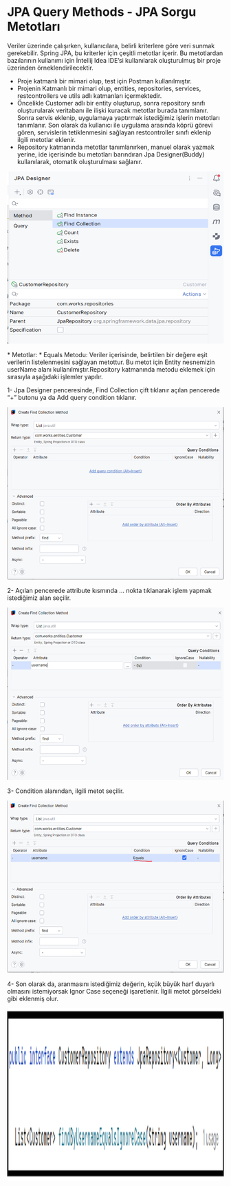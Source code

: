 # JPA Query Methods - JPA Sorgu Metotları
Veriler üzerinde çalışırken, kullanıcılara, belirli kriterlere göre veri sunmak gerekebilir. Spring JPA, bu kriterler için çeşitli metotlar içerir. Bu metotlardan bazılarının kullanımı için İntellij Idea IDE’si kullanılarak oluşturulmuş bir proje üzerinden örneklendirilecektir.
- Proje katmanlı bir mimari olup, test için Postman kullanılmıştır.
- Projenin Katmanlı bir mimari olup, entities, repositories, services, restcontrollers ve utils adlı katmanları içermektedir.
- Öncelikle Customer adlı bir entity oluşturup, sonra repository sınıfı oluşturularak veritabanı ile ilişki kuracak metotlar burada tanımlanır. Sonra servis eklenip, uygulamaya yaptırmak istediğimiz işlerin metotları tanımlanır. Son olarak da kullanıcı ile uygulama arasında köprü görevi gören, servislerin tetiklenmesini sağlayan restcontroller sınıfı eklenip ilgili metotlar eklenir.
- Repository katmanında metotlar tanımlanırken, manuel olarak yazmak yerine, ide içerisinde bu metotları barındıran Jpa Designer(Buddy) kullanılarak, otomatik oluşturulması sağlanır.
<p>
  <img src="query method images/001_jpa designer.PNG" height=400 width=600 />
</p>
* Metotlar:
* Equals Metodu: Veriler içerisinde, belirtilen bir değere eşit verilerin listelenmesini sağlayan metottur. Bu metot için Entity nesnemizin userName alanı kullanılmıştır.Repository katmanında metodu eklemek için sırasıyla aşağıdaki işlemler yapılır.

1- Jpa Designer penceresinde, Find Collection çift tıklanır açılan pencerede “+” butonu ya da Add query condition tıklanır.
  <p>
    <img src="query method images/002_create methot.PNG" height=400 width=600 />
  </p>
  
2- Açılan pencerede attribute kısmında … nokta tıklanarak işlem yapmak istediğimiz alan seçilir.
  <p>
    <img src="query method images/003_attribute.PNG" height=400 width=600 />
  </p>
3- Condition alanından, ilgili metot seçilir.
  <p>
    <img src="query method images/004_ add condition equals.PNG" height=400 width=600 />
  </p>
4- Son olarak da, aranmasını istediğimiz değerin, kçük büyük harf duyarlı olmasını istemiyorsak Ignor Case seçeneği işaretlenir. İlgili metot görseldeki gibi eklenmiş olur.
  <p>
    <img src="query method images/005_equals method repository.png" height=400 width=600 />
  </p>
